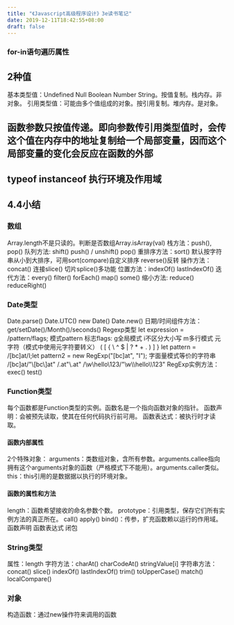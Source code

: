 ```yaml
---
title: "《Javascript高级程序设计》3e读书笔记"
date: 2019-12-11T18:42:55+08:00
draft: false
---
```


### for-in语句遍历属性

## 2种值

基本类型值：Undefined Null Boolean Number String。按值复制。栈内存。非对象。
引用类型值：可能由多个值组成的对象。按引用复制。堆内存。是对象。

## 函数参数只按值传递。即向参数传引用类型值时，会传这个值在内存中的地址复制给一个局部变量，因而这个局部变量的变化会反应在函数的外部

## typeof instanceof 执行环境及作用域

## 4.4小结

### 数组

Array.length不是只读的。判断是否数组Array.isArray(val)
栈方法：push(), pop()
队列方法: shift() push() / unshift() pop()
重排序方法：sort() 默认按字符串从小到大排序，可用sort(compare)自定义排序 reverse()反转
操作方法：concat() 连接slice() 切片splice()多功能
位置方法：indexOf() lastIndexOf()
迭代方法：every() filter() forEach() map() some()
缩小方法: reduce() reduceRight()

### Date类型

Date.parse() Date.UTC() new Date() Date.new()
日期/时间组件方法：get/setDate()/Month()/seconds()
Regexp类型
let expression = /pattern/flags;
模式pattern
标志flags: g全局模式 i不区分大小写 m多行模式
元字符（模式中使用元字符要转义）
( [ { \ ^ $ | ? * + .  ) ] }
let pattern = /[bc]at/I;let pattern2 = new RegExp("[bc]at", "I");
字面量模式等价的字符串
/\[bc\]at/"\\[bc\\]at"
/\.at"\\.at"
/\w\\hello\\123/"\\w\\\\hello\\\\123"
RegExp实例方法： exec() test()

### Function类型

每个函数都是Function类型的实例。函数名是一个指向函数对象的指针。
函数声明：会被预先读取，使其在任何代码执行前可用。
函数表达式：被执行时才读取。

#### 函数内部属性

2个特殊对象：
arguments：类数组对象，含所有参数。arguments.callee指向拥有这个arguments对象的函数（严格模式下不能用）。arguments.caller类似。
this：this引用的是数据据以执行的环境对象。

#### 函数的属性和方法

length：函数希望接收的命名参数个数。
prototype：引用类型，保存它们所有实例方法的真正所在。
call() apply() bind()：传参，扩充函数赖以运行的作用域。
函数声明 函数表达式 闭包

### String类型

属性：length
字符方法：charAt() charCodeAt() stringValue[i]
字符串方法：concat() slice() indexOf() lastIndexOf() trim() toUpperCase() match() localCompare()

### 对象

构造函数：通过new操作符来调用的函数
